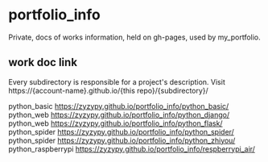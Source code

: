 portfolio_info
===
Private, docs of works information, held on gh-pages, used by my_portfolio.



## work doc link
Every subdirectory is responsible for a project's description.
Visit  https://{account-name}.github.io/{this repo}/{subdirectory}/


python_basic https://zyzypy.github.io/portfolio_info/python_basic/
python_web https://zyzypy.github.io/portfolio_info/python_django/
python_web https://zyzypy.github.io/portfolio_info/python_flask/
python_spider https://zyzypy.github.io/portfolio_info/python_spider/
python_spider https://zyzypy.github.io/portfolio_info/python_zhiyou/
python_raspberrypi https://zyzypy.github.io/portfolio_info/respberrypi_air/